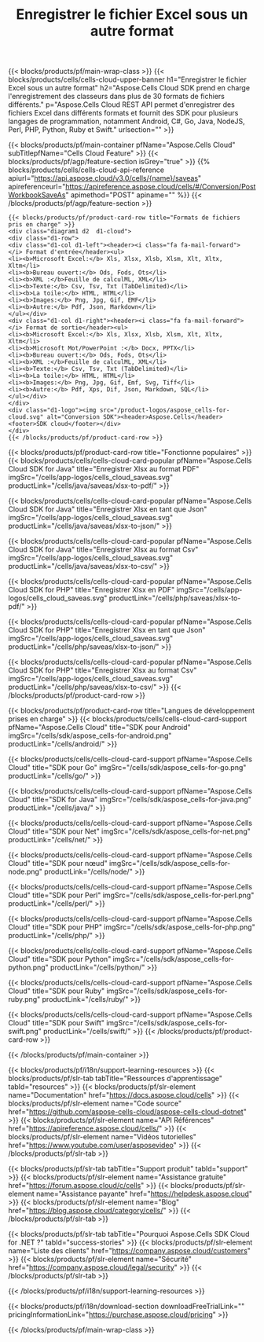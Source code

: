 ﻿---
title:  Enregistrer le fichier Excel sous un autre format
description:  Aspose.Cells Cloud REST API permet d'enregistrer des fichiers Excel dans différents formats et fournit des SDK pour plusieurs langages de programmation, notamment Android, C#, Go, Java, NodeJS, Perl, PHP, Python, Ruby et Swift.
---
{{< blocks/products/pf/main-wrap-class >}}
{{< blocks/products/cells/cells-cloud-upper-banner h1="Enregistrer le fichier Excel sous un autre format" h2="Aspose.Cells Cloud SDK prend en charge l\'enregistrement des classeurs dans plus de 30 formats de fichiers différents." p="Aspose.Cells Cloud REST API permet d\'enregistrer des fichiers Excel dans différents formats et fournit des SDK pour plusieurs langages de programmation, notamment Android, C#, Go, Java, NodeJS, Perl, PHP, Python, Ruby et Swift." urlsection="" >}}

{{< blocks/products/pf/main-container pfName="Aspose.Cells Cloud" subTitlepfName="Cells Cloud Feature" >}}
{{< blocks/products/pf/agp/feature-section isGrey="true" >}}
{{% blocks/products/cells/cells-cloud-api-reference apiurl="https://api.aspose.cloud/v3.0/cells/{name}/saveas" apireferenceurl="https://apireference.aspose.cloud/cells/#/Conversion/PostWorkbookSaveAs" apimethod="POST" apiname="" %}}
{{< /blocks/products/pf/agp/feature-section >}}

	{{< blocks/products/pf/product-card-row title="Formats de fichiers pris en charge" >}}
	<div class="diagram1 d2  d1-cloud">
	<div class="d1-row">
	<div class="d1-col d1-left"><header><i class="fa fa-mail-forward"> </i> Format d'entrée</header><ul>
	<li><b>Microsoft Excel:</b> Xls, Xlsx, Xlsb, Xlsm, Xlt, Xltx, Xltm</li>
	<li><b>Bureau ouvert:</b> Ods, Fods, Ots</li>
	<li><b>XML :</b>Feuille de calculML, XML</li>
	<li><b>Texte:</b> Csv, Tsv, Txt (TabDelimited)</li>
	<li><b>La toile:</b> HTML, HTML</li>
	<li><b>Images:</b> Png, Jpg, Gif, EMF</li>
	<li><b>Autre:</b> Pdf, Json, Markdown</li>
	</ul></div>
	<div class="d1-col d1-right"><header><i class="fa fa-mail-forward"> </i> Format de sortie</header><ul>
	<li><b>Microsoft Excel:</b> Xls, Xlsx, Xlsb, Xlsm, Xlt, Xltx, Xltm</li>
	<li><b>Microsoft Mot/PowerPoint :</b> Docx, PPTX</li>
	<li><b>Bureau ouvert:</b> Ods, Fods, Ots</li>
	<li><b>XML :</b>Feuille de calculML, XML</li>
	<li><b>Texte:</b> Csv, Tsv, Txt (TabDelimited)</li>
	<li><b>La toile:</b> HTML, HTML</li>
	<li><b>Images:</b> Png, Jpg, Gif, Emf, Svg, Tiff</li>
	<li><b>Autre:</b> Pdf, Xps, Dif, Json, Markdown, SQL</li>
	</ul></div>
	</div>
	<div class="d1-logo"><img src="/product-logos/aspose_cells-for-cloud.svg" alt="Conversion SDK"><header>Aspose.Cells</header><footer>SDK cloud</footer></div>
	</div>
	{{< /blocks/products/pf/product-card-row >}}
{{< blocks/products/pf/product-card-row title="Fonctionne populaires" >}}
{{< blocks/products/cells/cells-cloud-card-popular pfName="Aspose.Cells Cloud SDK for Java" title="Enregistrer Xlsx au format PDF" imgSrc="/cells/app-logos/cells_cloud_saveas.svg" productLink="/cells/java/saveas/xlsx-to-pdf/" >}}

{{< blocks/products/cells/cells-cloud-card-popular pfName="Aspose.Cells Cloud SDK for Java" title="Enregistrer Xlsx en tant que Json" imgSrc="/cells/app-logos/cells_cloud_saveas.svg" productLink="/cells/java/saveas/xlsx-to-json/" >}}

{{< blocks/products/cells/cells-cloud-card-popular pfName="Aspose.Cells Cloud SDK for Java" title="Enregistrer Xlsx au format Csv" imgSrc="/cells/app-logos/cells_cloud_saveas.svg" productLink="/cells/java/saveas/xlsx-to-csv/" >}}

{{< blocks/products/cells/cells-cloud-card-popular pfName="Aspose.Cells Cloud SDK for PHP" title="Enregistrer Xlsx en PDF" imgSrc="/cells/app-logos/cells_cloud_saveas.svg" productLink="/cells/php/saveas/xlsx-to-pdf/" >}}

{{< blocks/products/cells/cells-cloud-card-popular pfName="Aspose.Cells Cloud SDK for PHP" title="Enregistrer Xlsx en tant que Json" imgSrc="/cells/app-logos/cells_cloud_saveas.svg" productLink="/cells/php/saveas/xlsx-to-json/" >}}

{{< blocks/products/cells/cells-cloud-card-popular pfName="Aspose.Cells Cloud SDK for PHP" title="Enregistrer Xlsx au format Csv" imgSrc="/cells/app-logos/cells_cloud_saveas.svg" productLink="/cells/php/saveas/xlsx-to-csv/" >}}
{{< /blocks/products/pf/product-card-row >}}

{{< blocks/products/pf/product-card-row title="Langues de développement prises en charge" >}}
{{< blocks/products/cells/cells-cloud-card-support pfName="Aspose.Cells Cloud" title="SDK pour Android" imgSrc="/cells/sdk/aspose_cells-for-android.png" productLink="/cells/android/" >}}

{{< blocks/products/cells/cells-cloud-card-support pfName="Aspose.Cells Cloud" title="SDK pour Go" imgSrc="/cells/sdk/aspose_cells-for-go.png" productLink="/cells/go/" >}}

{{< blocks/products/cells/cells-cloud-card-support pfName="Aspose.Cells Cloud" title="SDK for Java" imgSrc="/cells/sdk/aspose_cells-for-java.png" productLink="/cells/java/" >}}

{{< blocks/products/cells/cells-cloud-card-support pfName="Aspose.Cells Cloud" title="SDK pour Net" imgSrc="/cells/sdk/aspose_cells-for-net.png" productLink="/cells/net/" >}}

{{< blocks/products/cells/cells-cloud-card-support pfName="Aspose.Cells Cloud" title="SDK pour nœud" imgSrc="/cells/sdk/aspose_cells-for-node.png" productLink="/cells/node/" >}}

{{< blocks/products/cells/cells-cloud-card-support pfName="Aspose.Cells Cloud" title="SDK pour Perl" imgSrc="/cells/sdk/aspose_cells-for-perl.png" productLink="/cells/perl/" >}}

{{< blocks/products/cells/cells-cloud-card-support pfName="Aspose.Cells Cloud" title="SDK pour PHP" imgSrc="/cells/sdk/aspose_cells-for-php.png" productLink="/cells/php/" >}}

{{< blocks/products/cells/cells-cloud-card-support pfName="Aspose.Cells Cloud" title="SDK pour Python" imgSrc="/cells/sdk/aspose_cells-for-python.png" productLink="/cells/python/" >}}

{{< blocks/products/cells/cells-cloud-card-support pfName="Aspose.Cells Cloud" title="SDK pour Ruby" imgSrc="/cells/sdk/aspose_cells-for-ruby.png" productLink="/cells/ruby/" >}}

{{< blocks/products/cells/cells-cloud-card-support pfName="Aspose.Cells Cloud" title="SDK pour Swift" imgSrc="/cells/sdk/aspose_cells-for-swift.png" productLink="/cells/swift/" >}}
{{< /blocks/products/pf/product-card-row >}}


{{< /blocks/products/pf/main-container >}}

{{< blocks/products/pf/i18n/support-learning-resources >}}
{{< blocks/products/pf/slr-tab tabTitle="Ressources d\'apprentissage" tabId="resources" >}}
{{< blocks/products/pf/slr-element name="Documentation" href="https://docs.aspose.cloud/cells" >}}
{{< blocks/products/pf/slr-element name="Code source" href="https://github.com/aspose-cells-cloud/aspose-cells-cloud-dotnet" >}}
{{< blocks/products/pf/slr-element name="API Références" href="https://apireference.aspose.cloud/cells/" >}}
{{< blocks/products/pf/slr-element name="Vidéos tutorielles" href="https://www.youtube.com/user/asposevideo" >}}
{{< /blocks/products/pf/slr-tab >}}

{{< blocks/products/pf/slr-tab tabTitle="Support produit" tabId="support" >}}
{{< blocks/products/pf/slr-element name="Assistance gratuite" href="https://forum.aspose.cloud/c/cells" >}}
{{< blocks/products/pf/slr-element name="Assistance payante" href="https://helpdesk.aspose.cloud" >}}
{{< blocks/products/pf/slr-element name="Blog" href="https://blog.aspose.cloud/category/cells/" >}}
{{< /blocks/products/pf/slr-tab >}}

{{< blocks/products/pf/slr-tab tabTitle="Pourquoi Aspose.Cells SDK Cloud for .NET ?" tabId="success-stories" >}}
{{< blocks/products/pf/slr-element name="Liste des clients" href="https://company.aspose.cloud/customers" >}}
{{< blocks/products/pf/slr-element name="Sécurité" href="https://company.aspose.cloud/legal/security" >}}
{{< /blocks/products/pf/slr-tab >}}

{{< /blocks/products/pf/i18n/support-learning-resources >}}

{{< blocks/products/pf/i18n/download-section downloadFreeTrialLink="" pricingInformationLink="https://purchase.aspose.cloud/pricing" >}}

{{< /blocks/products/pf/main-wrap-class >}}
